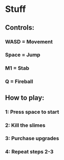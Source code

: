# Stuff

## Controls:
### WASD = Movement
### Space = Jump
### M1 = Stab
### Q = Fireball


## How to play:
### 1: Press space to start
### 2: Kill the slimes
### 3: Purchase upgrades
### 4: Repeat steps 2-3